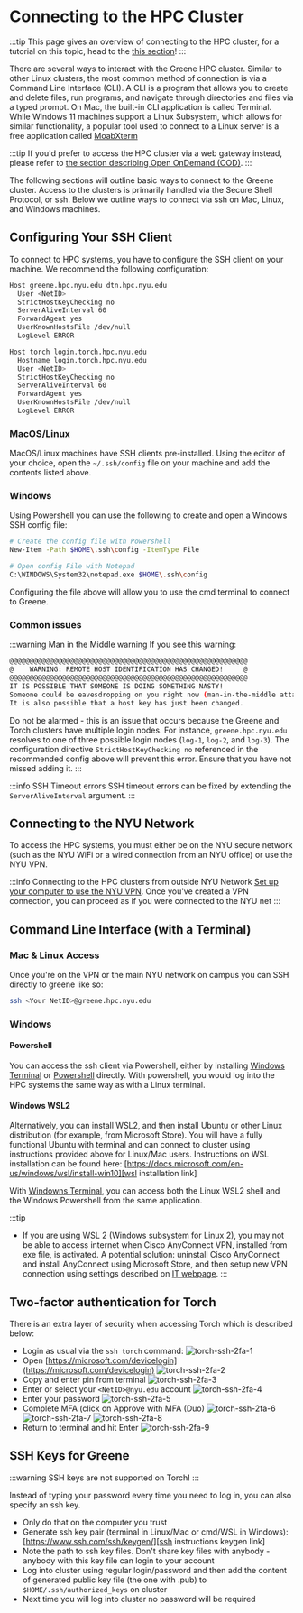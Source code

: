 # Connecting to the HPC Cluster

:::tip
This page gives an overview of connecting to the HPC cluster, for a tutorial on this topic, head to the [this section](../12_tutorial_intro_shell_hpc/02_connecting_to_hpc.mdx)! 
:::

There are several ways to interact with the Greene HPC cluster. Similar to other Linux clusters, the most common method of connection is via a Command Line Interface (CLI). A CLI is a program that allows you to create and delete files, run programs, and navigate through directories and files via a typed prompt. On Mac, the built-in CLI application is called Terminal. While Windows 11 machines support a Linux Subsystem, which allows for similar functionality, a popular tool used to connect to a Linux server is a free application called [MoabXterm](https://mobaxterm.mobatek.net/documentation.html) 

:::tip
If you'd prefer to access the HPC cluster via a web gateway instead, please refer to [the section describing Open OnDemand (OOD)](../09_ood/01_ood_intro.md).
:::

The following sections will outline basic ways to connect to the Greene cluster. Access to the clusters is primarily handled via the Secure Shell Protocol, or ssh. Below we outline ways to connect via ssh on Mac, Linux, and Windows machines.

## Configuring Your SSH Client

To connect to HPC systems, you have to configure the SSH client on your machine. We recommend the following configuration:
```sh
Host greene.hpc.nyu.edu dtn.hpc.nyu.edu
  User <NetID>
  StrictHostKeyChecking no
  ServerAliveInterval 60
  ForwardAgent yes
  UserKnownHostsFile /dev/null
  LogLevel ERROR

Host torch login.torch.hpc.nyu.edu
  Hostname login.torch.hpc.nyu.edu
  User <NetID>
  StrictHostKeyChecking no
  ServerAliveInterval 60
  ForwardAgent yes
  UserKnownHostsFile /dev/null
  LogLevel ERROR
```
### MacOS/Linux

MacOS/Linux machines have SSH clients pre-installed. Using the editor of your choice, open the `~/.ssh/config` file on your machine and add the contents listed above.

### Windows
Using Powershell you can use the following to create and open a Windows SSH config file:
```sh
# Create the config file with Powershell
New-Item -Path $HOME\.ssh\config -ItemType File

# Open config File with Notepad
C:\WINDOWS\System32\notepad.exe $HOME\.ssh\config
```
Configuring the file above will allow you to use the cmd terminal to connect to Greene.

### Common issues

:::warning Man in the Middle warning
If you see this warning:
```sh
@@@@@@@@@@@@@@@@@@@@@@@@@@@@@@@@@@@@@@@@@@@@@@@@@@@@@@@@@@@
@    WARNING: REMOTE HOST IDENTIFICATION HAS CHANGED!     @
@@@@@@@@@@@@@@@@@@@@@@@@@@@@@@@@@@@@@@@@@@@@@@@@@@@@@@@@@@@
IT IS POSSIBLE THAT SOMEONE IS DOING SOMETHING NASTY!
Someone could be eavesdropping on you right now (man-in-the-middle attack)!
It is also possible that a host key has just been changed.
```
Do not be alarmed - this is an issue that occurs because the Greene and Torch clusters have multiple login nodes. For instance, `greene.hpc.nyu.edu` resolves to one of three possible login nodes (`log-1`, `log-2`, and `log-3`). The configuration directive `StrictHostKeyChecking no` referenced in the recommended config above will prevent this error. Ensure that you have not missed adding it.
:::

:::info SSH Timeout errors
SSH timeout errors can be fixed by extending the `ServerAliveInterval` argument.
:::

## Connecting to the NYU Network
To access the HPC systems, you must either be on the NYU secure network (such as the NYU WiFi or a wired connection from an NYU office) or use the NYU VPN.

:::info Connecting to the HPC clusters from outside NYU Network
[Set up your computer to use the NYU VPN][nyu vpn link]. Once you've created a VPN connection, you can proceed as if you were connected to the NYU net
:::

## Command Line Interface (with a Terminal)

### Mac & Linux Access

Once you're on the VPN or the main NYU network on campus you can SSH directly to greene like so:

```sh
ssh <Your NetID>@greene.hpc.nyu.edu
```
 
### Windows

#### Powershell
You can access the ssh client via Powershell, either by installing [Windows Terminal](https://apps.microsoft.com/detail/9n0dx20hk701?hl=en-US&gl=US) or [Powershell](https://learn.microsoft.com/en-us/powershell/scripting/install/installing-powershell-on-windows) directly. With powershell, you would log into the HPC systems the same way as with a Linux terminal.

#### Windows WSL2

Alternatively, you can install WSL2, and then install Ubuntu or other Linux distribution (for example, from Microsoft Store). You will have a fully functional Ubuntu with terminal and can connect to cluster using instructions provided above for Linux/Mac users. Instructions on WSL installation can be found here: [https://docs.microsoft.com/en-us/windows/wsl/install-win10][wsl installation link]

With [Windowns Terminal](https://apps.microsoft.com/detail/9n0dx20hk701?hl=en-US&gl=US), you can access both the Linux WSL2 shell and the Windows Powershell from the same application.
 
:::tip
-   If you are using WSL 2 (Windows subsystem for Linux 2), you may not be able to access internet when Cisco AnyConnect VPN, installed from exe file, is activated. A potential solution: uninstall Cisco AnyConnect and install AnyConnect using Microsoft Store, and then setup new VPN connection using settings described on [IT webpage][install vpn on windows link].
:::

## Two-factor authentication for Torch
There is an extra layer of security when accessing Torch which is described below:

-   Login as usual via the `ssh torch` command:
![torch-ssh-2fa-1](static/torch-ssh-2fa-1.png) 
-   Open [https://microsoft.com/devicelogin](https://microsoft.com/devicelogin)
![torch-ssh-2fa-2](static/torch-ssh-2fa-2.png)
-   Copy and enter pin from terminal
![torch-ssh-2fa-3](static/torch-ssh-2fa-3.png)
-   Enter or select your `<NetID>@nyu.edu` account
![torch-ssh-2fa-4](static/torch-ssh-2fa-4.png)
-   Enter your password
![torch-ssh-2fa-5](static/torch-ssh-2fa-5.png)
-   Complete MFA (click on Approve with MFA (Duo)
![torch-ssh-2fa-6](static/torch-ssh-2fa-6.png)
![torch-ssh-2fa-7](static/torch-ssh-2fa-7.png)
![torch-ssh-2fa-8](static/torch-ssh-2fa-8.png)
-   Return to terminal and hit Enter
![torch-ssh-2fa-9](static/torch-ssh-2fa-9.png)

## SSH Keys for Greene
:::warning
SSH keys are not supported on Torch!
:::

Instead of typing your password every time you need to log in, you can also specify an ssh key.

-   Only do that on the computer you trust
-   Generate ssh key pair (terminal in Linux/Mac or cmd/WSL in Windows): [https://www.ssh.com/ssh/keygen/][ssh instructions keygen link]
-   Note the path to ssh key files. Don't share key files with anybody - anybody with this key file can login to your account
-   Log into cluster using regular login/password and then add the content of generated public key file (the one with .pub) to `$HOME/.ssh/authorized_keys` on cluster
-   Next time you will log into cluster no password will be required


[nyu vpn link]: https://www.nyu.edu/life/information-technology/infrastructure/network-services/vpn.html

[install vpn on windows link]: https://nyu.service-now.com/sp?sys_kb_id=6177d7031c811904bbcf4dc2835ec340&id=kb_article_view&sysparm_rank=3&sysparm_tsqueryId=9a07fee81b146410a54ffdd51a4bcb8e

[apple terminal link]: https://support.apple.com/guide/terminal/open-or-quit-terminal-apd5265185d-f365-44cb-8b09-71a064a42125/mac#:~:text=Open%20Terminal,%2C%20then%20double%2Dclick%20Terminal.

[wsl installation link]: https://docs.microsoft.com/en-us/windows/wsl/install-win10

[ssh instructions keygen link]: https://www.ssh.com/ssh/keygen/
